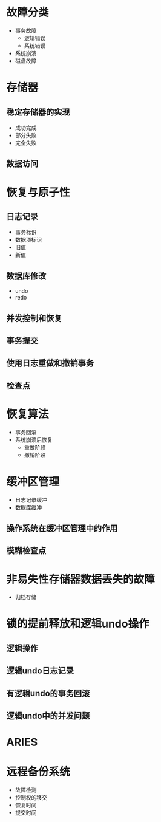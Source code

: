 # 故障分类

- 事务故障
  - 逻辑错误
  - 系统错误
- 系统崩溃
- 磁盘故障

# 存储器

## 稳定存储器的实现

- 成功完成
- 部分失败
- 完全失败

## 数据访问

# 恢复与原子性

## 日志记录

- 事务标识
- 数据项标识
- 旧值
- 新值

## 数据库修改

- undo
- redo

## 并发控制和恢复

## 事务提交

## 使用日志重做和撤销事务

## 检查点

# 恢复算法

- 事务回滚
- 系统崩溃后恢复
  - 重做阶段
  - 撤销阶段

# 缓冲区管理

- 日志记录缓冲
- 数据库缓冲
  
## 操作系统在缓冲区管理中的作用

## 模糊检查点

# 非易失性存储器数据丢失的故障

- 归档存储

# 锁的提前释放和逻辑undo操作

## 逻辑操作

## 逻辑undo日志记录

## 有逻辑undo的事务回滚

## 逻辑undo中的并发问题

# ARIES

# 远程备份系统

- 故障检测
- 控制权的移交
- 恢复时间
- 提交时间
